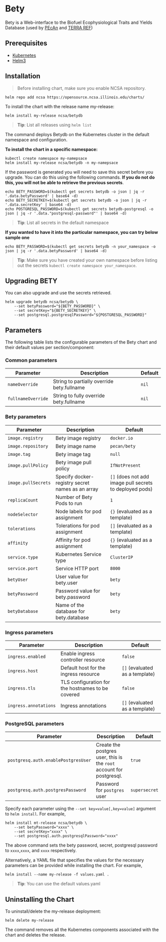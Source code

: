 # Bety
Bety is a Web-interface to the Biofuel Ecophysiological Traits and Yields Database (used by [PEcAn](https://pecanproject.github.io/) and [TERRA REF](https://terraref.org/))

## Prerequisites
- [Kubernetes](https://kubernetes.io/)
- [Helm3](https://helm.sh/)

## Installation

> Before installing chart, make sure you enable NCSA repository.

```
helm repo add ncsa https://opensource.ncsa.illinois.edu/charts/
```

To install the chart with the release name my-release:

```
helm install my-release ncsa/betydb
```
> **Tip**: List all releases using `helm list`

The command deploys Betydb on the Kubernetes cluster in the default namespace and configuration.

**To install the chart in a specific namespace:**

```
kubectl create namespace my-namepsace
helm install my-release ncsa/betydb -n my-namepsace
```

If the password is generated you will need to save this secret before you upgrade. You can do this using the following commands. **If you do not do this, you will not be able to retrieve the previous secrets**.

```
echo BETY_PASSWORD=$(kubectl get secrets betydb -o json | jq -r '.data.betyPassword' | base64 -d)
echo BETY_SECRETKEY=$(kubectl get secrets betydb -o json | jq -r '.data.secretKey' | base64 -d)
echo POSTGRESQL_PASSWORD=$(kubectl get secrets betydb-postgresql -o json | jq -r '.data."postgresql-password"' | base64 -d)
```
> **Tip**: List all secrets in the default namespace

**If you wanted to have it into the particular namespace, you can try below sample one**

```
echo BETY_PASSWORD=$(kubectl get secrets betydb -n your_namespace -o json | jq -r '.data.betyPassword' | base64 -d)
```

> **Tip**: Make sure you have created your own namespace before listing out the secrets ```kubectl create namespace your_namespace```.

## Upgrading BETY

You can also upgrade and use the secrets retrieved.

```
helm upgrade betydb ncsa/betydb \
    --set betyPassword="${BETY_PASSWORD}" \
    --set secretKey="${BETY_SECRETKEY}" \
    --set postgresql.postgresqlPassword="${POSTGRESQL_PASSWORD}"
```

## Parameters
The following table lists the configurable parameters of the Bety chart and their default values per section/component:

### Common parameters

| Parameter                 | Description                                                              | Default                                                 |
|---------------------------|--------------------------------------------------------------------------|---------------------------------------------------------|
| `nameOverride`            | String to partially override bety.fullname                               | `nil`                                                   |
| `fullnameOverride`        | String to fully override bety.fullname                                   | `nil`                                                   |

### Bety parameters

| Parameter                 | Description                                                                              | Default                                                 |
|---------------------------|------------------------------------------------------------------------------------------|---------------------------------------------------------|
| `image.registry`                     | Bety image registry                                                           | `docker.io`                                             |
| `image.repository`                   | Bety image name                                                               | `pecan/bety`                                            |
| `image.tag`                          | Bety image tag                                                                | `null`                                                  |
| `image.pullPolicy`                   | Bety image pull policy                                                        | `IfNotPresent`                                          |
| `image.pullSecrets`                  | Specify docker-registry secret names as an array                              | `[]` (does not add image pull secrets to deployed pods) |
| `replicaCount`                       | Number of Bety Pods to run                                                    | `1`                                                     |
| `nodeSelector`                       | Node labels for pod assignment                                                | `{}` (evaluated as a template)                          |
| `tolerations`                        | Tolerations for pod assignment                                                | `[]` (evaluated as a template)                          |
| `affinity`                           | Affinity for pod assignment                                                   | `{}` (evaluated as a template)                          |
| `service.type`                       | Kubernetes Service type                                                       | `ClusterIP`                                             |
| `service.port`                       | Service HTTP port                                                             | `8000`                                                    |
| `betyUser`                           | User value for bety.user                                                      | `bety`                                                  |
| `betyPassword`                       | Password value for bety.password                                              | `bety`                                                  |
| `betyDatabase`                       | Name of the database for bety.database                                        | `bety`                                                  |

### Ingress parameters

| Parameter                         | Description                                              | Default                        |
|-----------------------------------|----------------------------------------------------------|--------------------------------|
| `ingress.enabled`                 | Enable ingress controller resource                       | `false`                        |
| `ingress.host`                    | Default host for the ingress resource                    | `[]` (evaluated as a template) |
| `ingress.tls`                     | TLS configuration for the hostnames to be covered        | `false`                        |
| `ingress.annotations`             | Ingress annotations                                      | `[]` (evaluated as a template) |

### PostgreSQL parameters

| Parameter                           | Description                                                  | Default       |
| ----------------------------------- | ------------------------------------------------------------ | ------------- |
| `postgresq.auth.enablePostgresUser` | Create the postgres user, this is the `root` account for postgresql. | `true`        |
| `postgresq.auth.postgresPassword`   | Password for `postgres` user                                 | `supersecret` |


Specify each parameter using the `--set key=value[,key=value]` argument to `helm install`. For example,
```
helm install mt-release ncsa/betydb \
    --set betyPassword="xxxx" \
    --set secretKey="xxxx" \
    --set postgresql.auth.postgresqlPassword="xxxx"
```

The above command sets the bety password, secret, postgresql password to `xxxx`,`xxxx`, and `xxxx` respectively.

Alternatively, a YAML file that specifies the values for the necessary parameters can be provided while installing the chart. For example,

```
helm install --name my-release -f values.yaml .
```

> **Tip**: You can use the default values.yaml

## Uninstalling the Chart
To uninstall/delete the my-release deployment:

```
helm delete my-release
```

The command removes all the Kubernetes components associated with the chart and deletes the release.
